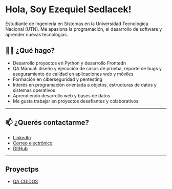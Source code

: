 
# Hola, Soy Ezequiel Sedlacek!

Estudiante de Ingeniería en Sistemas en la Universidad Tecnológica Nacional (UTN). Me apasiona la programación, el desarrollo de software y aprender nuevas tecnologías.

## 👨‍💻 ¿Qué hago?

- Desarrollo proyectos en Python y desarrollo Frontedn
- QA Manual: diseño y ejecución de casos de prueba, reporte de bugs y aseguramiento de calidad en aplicaciones web y móviles
- Formación en ciberseguridad y pentesting
- Interés en programación orientada a objetos, estructuras de datos y sistemas operativos
- Aprendiendo desarrollo web y bases de datos
- Me gusta trabajar en proyectos desafiantes y colaborativos

---
## 📫 ¿Querés contactarme?

- [LinkedIn](https://www.linkedin.com/in/ezequiel-sedlacek-cano/)
- [Correo electrónico](mailto:ezesedlacek12@gmail.com)
- [GitHub](https://github.com/sedlacekE)

---

## Proyectps

- [QA CUIDOS](https://github.com/La-casita-Tech/QA-Cuidos.git)
